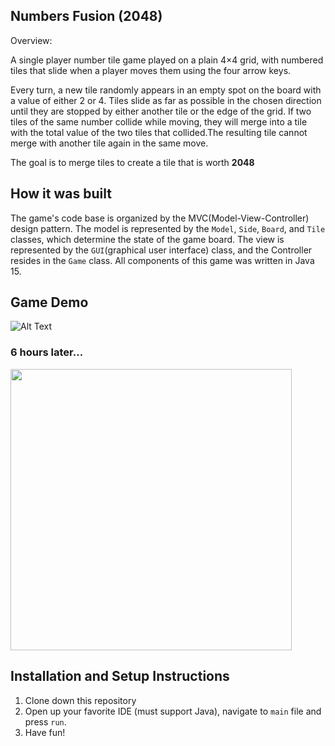 ## Numbers Fusion (2048)

Overview:

A single player number tile game played on a plain 4×4 grid, with numbered tiles that slide when a player moves them using the four arrow keys.

Every turn, a new tile randomly appears in an empty spot on the board with a value of either 2 or 4. Tiles slide as far as possible in the chosen direction until they are stopped by either another tile or the edge of the grid. If two tiles of the same number collide while moving, they will merge into a tile with the total value of the two tiles that collided.The resulting tile cannot merge with another tile again in the same move.

The goal is to merge tiles to create a tile that is worth **2048**

## How it was built
The game's code base is organized by the MVC(Model-View-Controller) design pattern. The model is represented by the `Model`, `Side`, `Board`, and `Tile` classes, which determine the state of the game board. The view is represented by the `GUI`(graphical user interface) class, and the Controller resides in the `Game` class. All components of this game was written in Java 15.

## Game Demo
![Alt Text](https://media.giphy.com/media/VaC1mkPDJLea08Rgbc/giphy.gif)

### 6 hours later...

<img src="https://i.postimg.cc/x845nbv0/W.png" width="450" height="450">


## Installation and Setup Instructions

1. Clone down this repository
2. Open up your favorite IDE (must support Java), navigate to `main`   file and press `run`.
3. Have fun!
